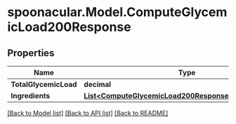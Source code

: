 # spoonacular.Model.ComputeGlycemicLoad200Response

## Properties

Name | Type | Description | Notes
------------ | ------------- | ------------- | -------------
**TotalGlycemicLoad** | **decimal** |  | 
**Ingredients** | [**List&lt;ComputeGlycemicLoad200ResponseIngredientsInner&gt;**](ComputeGlycemicLoad200ResponseIngredientsInner.md) |  | 

[[Back to Model list]](../README.md#documentation-for-models) [[Back to API list]](../README.md#documentation-for-api-endpoints) [[Back to README]](../README.md)

